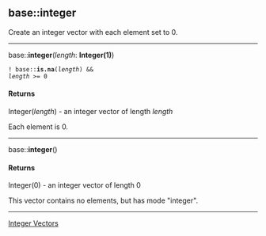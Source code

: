 ## base::integer

Create an integer vector with each element set to 0.

---
base::**integer**(*length*: **Integer(1)**)

<code>! base::**is.na**(*length*) && *length* >= 0</code>

#### Returns
Integer(*length*) - an integer vector of length *length*

Each element is 0.

---
base::**integer**()

#### Returns
Integer(0) - an integer vector of length 0

This vector contains no elements, but has mode "integer".

---

[Integer Vectors](http://stat.ethz.ch/R-manual/R-devel/library/base/html/integer.html)
